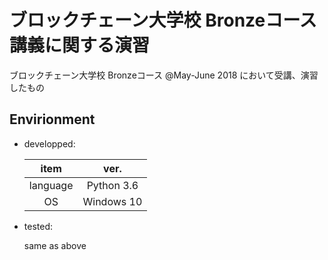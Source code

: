 # ブロックチェーン大学校 Bronzeコース講義に関する演習

ブロックチェーン大学校 Bronzeコース @May-June 2018 において受講、演習したもの

## Envirionment

- developped:

  |item |ver. |
  |:---:|:---:|
  |language|Python 3.6|
  | OS  | Windows 10 |

- tested:

  same as above


